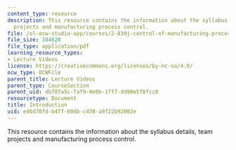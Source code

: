 ```yaml
---
content_type: resource
description: This resource contains the information about the syllabus details, team
  projects and manufacturing process control.
file: /ol-ocw-studio-app/courses/2-830j-control-of-manufacturing-processes-sma-6303-spring-2008/e46d70fdb4ff60dbc458a9f22b92002e_lecture1.pdf
file_size: 184620
file_type: application/pdf
learning_resource_types:
- Lecture Videos
license: https://creativecommons.org/licenses/by-nc-sa/4.0/
ocw_type: OCWFile
parent_title: Lecture Videos
parent_type: CourseSection
parent_uid: db787a5c-faf9-0e0b-17f7-dd98e5f8fcc8
resourcetype: Document
title: Introduction
uid: e46d70fd-b4ff-60db-c458-a9f22b92002e
---
```

This resource contains the information about the syllabus details, team projects and manufacturing process control.